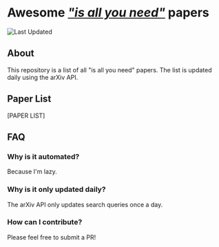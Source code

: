 # Awesome <u>***"is all you need"***</u> papers

![Last Updated](https://img.shields.io/badge/Last%20Updated-DATEHERE-informational)
## About

This repository is a list of all "is all you need" papers. The list is updated daily using the arXiv API.

## Paper List

[PAPER LIST]

## FAQ

### Why is it automated?
Because I'm lazy.

### Why is it only updated daily?
The arXiv API only updates search queries once a day.

### How can I contribute?
Please feel free to submit a PR!
